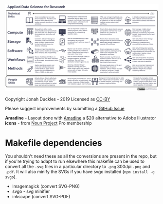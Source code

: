 ![](ds_for_research.png)

Copyright Jonah Duckles - 2019 
Licensed as [CC-BY](https://creativecommons.org/licenses/by/4.0/)

Please suggest improvements by submitting a [GitHub Issue](https://github.com/jduckles/dsskills/issues) 

**Amadine** - Layout done with [Amadine](https://amadine.com/) a $20 alternative to Adobe Illustrator
**icons** - from [Noun Project](https://thenounproject.com/) Pro membership

# Makefile dependencies 

You shouldn't need these as all the conversions are present in the repo, but if you're trying to adapt to run elsewhere this makefile can be used to convert all the `.svg` files in a particular directory to `.png` 300dpi `.png` and `.pdf`. It will also minify the SVGs if you have svgo installed (`npm install -g svgo`). 

* Imagemagick (convert SVG-PNG)
* svgo - svg minifier
* inkscape (convert SVG-PDF)

